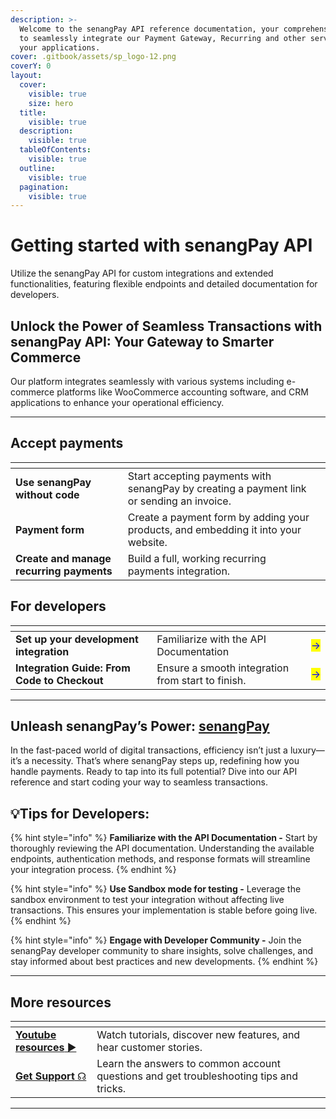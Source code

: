 ```yaml
---
description: >-
  Welcome to the senangPay API reference documentation, your comprehensive guide
  to seamlessly integrate our Payment Gateway, Recurring and other services into
  your applications.
cover: .gitbook/assets/sp_logo-12.png
coverY: 0
layout:
  cover:
    visible: true
    size: hero
  title:
    visible: true
  description:
    visible: true
  tableOfContents:
    visible: true
  outline:
    visible: true
  pagination:
    visible: true
---
```


# Getting started with senangPay API

Utilize the senangPay API for custom integrations and extended functionalities, featuring flexible endpoints and detailed documentation for developers.



## Unlock the Power of Seamless Transactions with senangPay API: Your Gateway to Smarter Commerce  <a href="#unlock-the-power-of-seamless-transactions-with-doku-api-your-gateway-to-smarter-commerce" id="unlock-the-power-of-seamless-transactions-with-doku-api-your-gateway-to-smarter-commerce"></a>

Our platform integrates seamlessly with various systems including e-commerce platforms like WooCommerce accounting software, and CRM applications to enhance your operational efficiency.



***

## Accept payments



<table data-view="cards"><thead><tr><th></th><th></th><th></th></tr></thead><tbody><tr><td><strong>Use senangPay without code</strong></td><td>Start accepting payments with senangPay by creating a payment link or sending an invoice.</td><td></td></tr><tr><td><strong>Payment form</strong></td><td>Create a payment form by adding your products, and embedding it into your website.</td><td></td></tr><tr><td><strong>Create and manage recurring payments</strong></td><td>Build a full, working recurring payments integration.</td><td></td></tr></tbody></table>

## For developers <a href="#ready-to-transform-the-way-you-transact-lets-make-it-happen-with-dokus-api" id="ready-to-transform-the-way-you-transact-lets-make-it-happen-with-dokus-api"></a>

<table data-view="cards"><thead><tr><th></th><th></th><th></th></tr></thead><tbody><tr><td><strong>Set up your development integration</strong> </td><td>Familiarize with the API Documentation</td><td><mark style="color:blue;">-></mark></td></tr><tr><td><strong>Integration Guide: From Code to Checkout</strong></td><td>Ensure a smooth integration from start to finish.</td><td><mark style="color:blue;">-></mark></td></tr></tbody></table>



***

## Unleash senangPay’s Power: [senangPay](https://www.senangpay.my/)

In the fast-paced world of digital transactions, efficiency isn’t just a luxury—it’s a necessity. That’s where senangPay steps up, redefining how you handle payments. Ready to tap into its full potential? Dive into our API reference and start coding your way to seamless transactions.



## 💡**Tips for Developers:**

{% hint style="info" %}
**Familiarize with the API Documentation -** Start by thoroughly reviewing the API documentation. Understanding the available endpoints, authentication methods, and response formats will streamline your integration process.
{% endhint %}

{% hint style="info" %}
**Use Sandbox mode for testing -** Leverage the sandbox environment to test your integration without affecting live transactions. This ensures your implementation is stable before going live.
{% endhint %}

{% hint style="info" %}
**Engage with Developer Community -** Join the senangPay developer community to share insights, solve challenges, and stay informed about best practices and new developments.
{% endhint %}



***



## More resources

<table data-view="cards"><thead><tr><th></th><th></th><th></th></tr></thead><tbody><tr><td><a href="https://www.youtube.com/@senangpayofficial"><strong>Youtube resources</strong> ▶</a></td><td>Watch tutorials, discover new features, and hear customer stories.</td><td></td></tr><tr><td><a href="https://senangpay.my/frequently-ask-question/"><strong>Get Support</strong> ☊</a></td><td>Learn the answers to common account questions and get troubleshooting tips and tricks.</td><td></td></tr></tbody></table>





***


